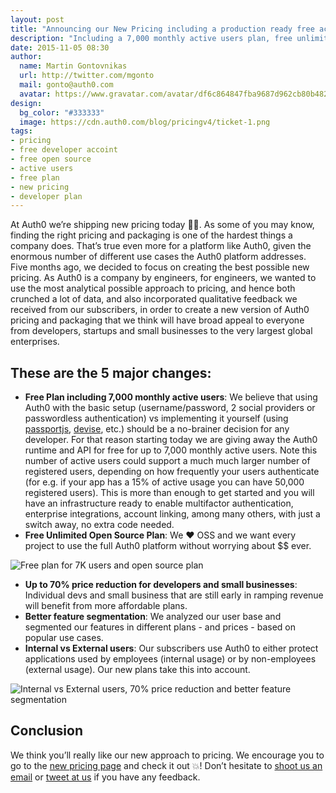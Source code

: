 ```yaml
---
layout: post
title: "Announcing our New Pricing including a production ready free account"
description: "Including a 7,000 monthly active users plan, free unlimited open source plans, 70% price reduction for developers and small businesses and support for both internal and external usage"
date: 2015-11-05 08:30
author:
  name: Martin Gontovnikas
  url: http://twitter.com/mgonto
  mail: gonto@auth0.com
  avatar: https://www.gravatar.com/avatar/df6c864847fba9687d962cb80b482764??s=60
design: 
  bg_color: "#333333"
  image: https://cdn.auth0.com/blog/pricingv4/ticket-1.png
tags: 
- pricing
- free developer accoint
- free open source
- active users
- free plan
- new pricing
- developer plan
---
```

At Auth0 we’re shipping new pricing today 👏💸. As some of you may know, finding the right pricing and packaging is one of the hardest things a company does. That’s true even more for a platform like Auth0, given the enormous number of different use cases the Auth0 platform addresses.  Five months ago, we decided to focus on creating the best possible new pricing. As Auth0 is a company by engineers, for engineers, we wanted to use the most analytical possible approach to pricing, and hence both crunched a lot of data, and also incorporated qualitative feedback we received from our subscribers, in order to create a new version of Auth0 pricing and packaging that we think will have broad appeal to everyone from developers, startups and small businesses to the very largest global enterprises.

## These are the 5 major changes:

* **Free Plan including 7,000 monthly active users**: We believe that using Auth0 with the basic setup (username/password, 2 social providers or passwordless authentication) vs implementing it yourself (using [passportjs](http://passportjs.org/), [devise](https://github.com/plataformatec/devise), etc.) should be a no-brainer decision for any developer. For that reason starting today we are giving away the Auth0 runtime and API for free for up to 7,000 monthly active users.  Note this number of active users could support a much much larger number of registered users, depending on how frequently your users authenticate (for e.g. if your app has a 15% of active usage you can have 50,000 registered users). This is more than enough to get started and you will have an infrastructure ready to enable multifactor authentication, enterprise integrations,  account linking, among many others, with just a switch away, no extra code needed.
* **Free Unlimited Open Source Plan**: We ♥️️ OSS and we want every project to use the full Auth0 platform without worrying about $$ ever.

<img alt="Free plan for 7K users and open source plan" src="https://cdn.auth0.com/blog/pricingv4/usersv6.png" />

* **Up to 70% price reduction for developers and small businesses**:  Individual devs and small business that are still early in ramping revenue will benefit from more affordable plans.
* **Better feature segmentation**: We analyzed our user base and segmented our features in different plans - and prices - based on popular use cases.
* **Internal vs External users**: Our subscribers use Auth0 to either protect applications used by employees (internal usage) or by non-employees (external usage). Our new plans take this into account.

![Internal vs External users, 70% price reduction and better feature segmentation](https://cdn.auth0.com/blog/pricingv4/features.png)

## Conclusion

We think you’ll really like our new approach to pricing. We encourage you to go to the [new pricing page](https://auth0.com/pricing) and check it out 💥! Don’t hesitate to [shoot us an email](support@auth0.com) or [tweet at us](https://twitter.com/auth0) if you have any feedback.
